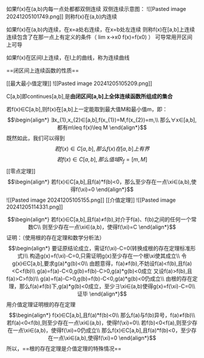如果f(x)在(a,b)内每一点处都都双侧连续
双侧连续示意图：
![[Pasted image 20241205101749.png]]
则称f(x)在(a,b)内连续

如果f(x)在(a,b)内连续，在x=a处右连续，在x=b处左连续
则称f(x)在[a,b]上连续
连续包含了在那一点上有定义的条件（ lim x->x0 f(x)=f(x0) ）
可导常用开区间上可导

如果f(x)在区间I上连续，在I上的曲线，称为连续曲线

==闭区间上连续函数的性质==

[[最大最小值定理]] 
![[Pasted image 20241205105209.png]]

C[a,b]即continues[a,b],是**由闭区间[a,b]上全体连续函数所组成的集合**

若f(x)∈C[a,b],则f(x)在[a,b]上一定能取到最大值M和最小值m，即：
$$\begin{align*}
∃x_{1},x_{2}∈[a,b],f(x_{1})=M,f(x_{2})=m,\\
那么∀x∈[a,b],都有m\leq f(x)\leq M
\end{align*}$$
既然如此，我们可以得到
$$若f(x)∈C[a,b],那么f(x)在[a,b]上有界$$
$$若f(x)∈C[a,b],那么值域R_{f}=[m,M]$$
[[零点定理]]
$$\begin{align*}
若f(x)∈C[a,b],且f(a)*f(b)<0，那么至少存在一点\xi∈(a,b),使得f(\xi)=0
\end{align*}$$
![[Pasted image 20241205105155.png]]
[[介值定理]] 
![[Pasted image 20241205114331.png]]

$$\begin{align*}
若f(x)∈C[a,b],且f(a)≠f(b),对介于f(a)、f(b)之间的任何一个常数C\\
则至少存在一点\xi∈(a,b)，使得f(\xi)=C
\end{align*}$$
证明：（使用根的存在定理和数学分析法）
$$\begin{align*}
要证原结论成立，需证f(\xi)-C=0(转换成根的存在定理标准形式)\\
构造g(x)=f(\xi)-C=0,只需证明g(x)至少存在一个根\xi使其成立\\
令g(x)∈C[a,b],要求g(a)*g(b)<0\\
由题意得，f(a)≠f(b),不妨设f(a)<f(b),且f(a)<C<f(b)\\
g(a)=f(a)-C<0,g(b)=f(b)-C>0,g(a)*g(b)<0成立
又设f(a)>f(b),且f(a)>C>f(b)\\
g(a)=f(a)-C>0,g(b)=f(b)-C<0,g(a)*g(b)<0仍成立\\
由根的存在定理，那么f(a)≠f(b)下,g(a)*g(b)<0成立，至少∃\xi∈(a,b)使得g(x)=f(\xi)-C=0\\
证毕
\end{align*}$$
用介值定理证明根的存在定理
$$\begin{align*}
f(x)∈C[a,b],且f(a)*f(b)<0\\
那么f(a)与f(b)异号，f(a)≠f(b)\\
若f(a)<0<f(b),则至少存在一点\xi∈(a,b)，使得f(\xi)=0\\
若f(b)<0<f(a),则至少存在一点\xi∈(a,b)，使得f(\xi)=0仍成立\\
那么f(x)∈C[a,b],且f(a)*f(b)<0，至少存在一点\xi∈(a,b),使得f(\xi)=0
\end{align*}$$
所以，==根的存在定理是介值定理的特殊情况== 